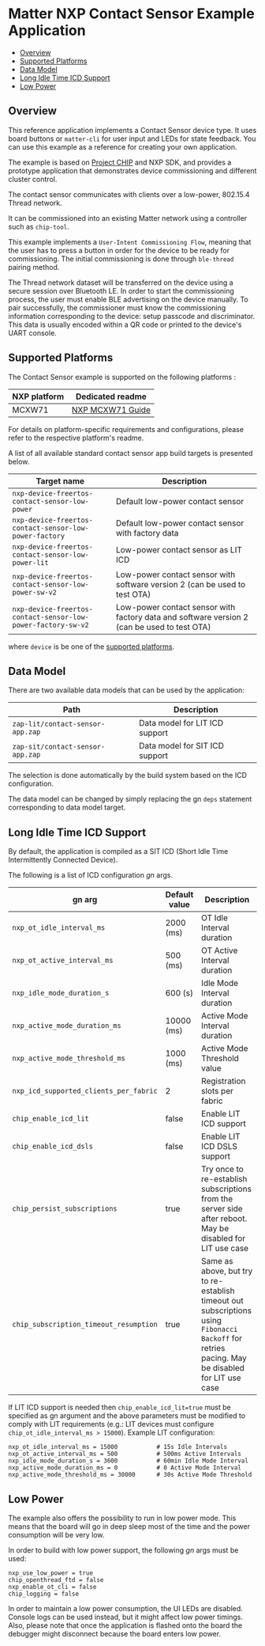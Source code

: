 # Matter NXP Contact Sensor Example Application

- [Overview](#overview)
- [Supported Platforms](#supported-platforms)
- [Data Model](#data-model)
- [Long Idle Time ICD Support](#long-idle-time-icd-support)
- [Low Power](#low-power)

<a name="overview"></a>

## Overview

This reference application implements a Contact Sensor device type. It uses
board buttons or `matter-cli` for user input and LEDs for state feedback. You
can use this example as a reference for creating your own application.

The example is based on
[Project CHIP](https://github.com/project-chip/connectedhomeip) and NXP SDK, and
provides a prototype application that demonstrates device commissioning and
different cluster control.

The contact sensor communicates with clients over a low-power, 802.15.4 Thread network.

It can be commissioned into an existing Matter network using a controller such
as `chip-tool`.

This example implements a `User-Intent Commissioning Flow`, meaning that the user
has to press a button in order for the device to be ready for commissioning. The
initial commissioning is done through `ble-thread` pairing method.

The Thread network dataset will be transferred on the device using a secure
session over Bluetooth LE. In order to start the commissioning process, the user
must enable BLE advertising on the device manually. To pair successfully, the
commissioner must know the commissioning information corresponding to the
device: setup passcode and discriminator. This data is usually encoded within a
QR code or printed to the device's UART console.

<a name="supported-platforms"></a>

## Supported Platforms

The Contact Sensor example is supported on the following platforms :

| NXP platform        | Dedicated readme                                                             |
| ------------------- | ---------------------------------------------------------------------------- |
| MCXW71              | [NXP MCXW71 Guide](../../../docs/platforms/nxp/nxp_mcxw71_guide.md)          |

For details on platform-specific requirements and configurations, please refer
to the respective platform's readme.

A list of all available standard contact sensor app build targets is presented below.

| Target name                                                  | Description                                                                                 |
| ------------------------------------------------------------ | ------------------------------------------------------------------------------------------- |
| `nxp-device-freertos-contact-sensor-low-power`               | Default low-power contact sensor                                                            |
| `nxp-device-freertos-contact-sensor-low-power-factory`       | Default low-power contact sensor with factory data                                          |
| `nxp-device-freertos-contact-sensor-low-power-lit`           | Low-power contact sensor as LIT ICD                                                         |
| `nxp-device-freertos-contact-sensor-low-power-sw-v2`         | Low-power contact sensor with software version 2 (can be used to test OTA)                  |
| `nxp-device-freertos-contact-sensor-low-power-factory-sw-v2` | Low-power contact sensor with factory data and software version 2 (can be used to test OTA) |

where `device` is be one of the [supported platforms](#supported-platforms).

<a name="data-model"></a>

## Data Model

There are two available data models that can be used by the application:

| Path                             | Description                    |
| -------------------------------- | ------------------------------ |
| `zap-lit/contact-sensor-app.zap` | Data model for LIT ICD support |
| `zap-sit/contact-sensor-app.zap` | Data model for SIT ICD support |

The selection is done automatically by the build system based on the ICD
configuration.

The data model can be changed by simply replacing the gn `deps` statement
corresponding to data model target.

<a name="long-idle-time-icd-support"></a>

## Long Idle Time ICD Support

By default, the application is compiled as a SIT ICD (Short Idle Time
Intermittently Connected Device).

The following is a list of ICD configuration _gn_ args.

| gn arg                                         | Default value | Description                                                                                                |
| ---------------------------------------------- | ------------- | ---------------------------------------------------------------------------------------------------------- |
| `nxp_ot_idle_interval_ms`                      | 2000 (ms)     | OT Idle Interval duration                                                                                  |
| `nxp_ot_active_interval_ms`                    | 500 (ms)      | OT Active Interval duration                                                                                |
| `nxp_idle_mode_duration_s`                     | 600 (s)       | Idle Mode Interval duration                                                                                |
| `nxp_active_mode_duration_ms`                  | 10000 (ms)    | Active Mode Interval duration                                                                              |
| `nxp_active_mode_threshold_ms`                 | 1000 (ms)     | Active Mode Threshold value                                                                                |
| `nxp_icd_supported_clients_per_fabric`         | 2             | Registration slots per fabric                                                                              |
| `chip_enable_icd_lit`                          | false         | Enable LIT ICD support                                                                                     |
| `chip_enable_icd_dsls`                         | false         | Enable LIT ICD DSLS support                                                                                |
| `chip_persist_subscriptions`                   | true          | Try once to re-establish subscriptions from the server side after reboot. May be disabled for LIT use case |
| `chip_subscription_timeout_resumption`         | true          | Same as above, but try to re-establish timeout out subscriptions using `Fibonacci Backoff` for retries pacing. May be disabled for LIT use case |

If LIT ICD support is needed then `chip_enable_icd_lit=true` must be specified
as gn argument and the above parameters must be modified to comply with LIT
requirements (e.g.: LIT devices must configure
`chip_ot_idle_interval_ms > 15000`). Example LIT configuration:

```
nxp_ot_idle_interval_ms = 15000           # 15s Idle Intervals
nxp_ot_active_interval_ms = 500           # 500ms Active Intervals
nxp_idle_mode_duration_s = 3600           # 60min Idle Mode Interval
nxp_active_mode_duration_ms = 0           # 0 Active Mode Interval
nxp_active_mode_threshold_ms = 30000      # 30s Active Mode Threshold
```

<a name="low-power"></a>

## Low Power

The example also offers the possibility to run in low power mode. This means
that the board will go in deep sleep most of the time and the power consumption
will be very low.

In order to build with low power support, the following _gn_ args must be used:

```
nxp_use_low_power = true
chip_openthread_ftd = false
nxp_enable_ot_cli = false
chip_logging = false
```

In order to maintain a low power consumption, the UI LEDs are disabled. Console
logs can be used instead, but it might affect low power timings. Also, please
note that once the application is flashed onto the board the debugger might disconnect
because the board enters low power.
